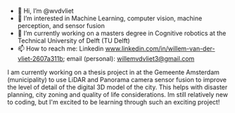 - 👋 Hi, I’m @wvdvliet
- 👀 I’m interested in Machine Learning, computer vision, machine perception, and sensor fusion
- 🌱 I’m currently working on a masters degree in Cognitive robotics at the Technical University of Delft (TU Delft)
- 📫 How to reach me: Linkedin www.linkedin.com/in/willem-van-der-vliet-2607a311b; email (personal):  willemvdvliet3@gmail.com


I am currently working on a thesis project in at the Gemeente Amsterdam (municipality) to use LiDAR and Panorama camera sensor fusion to improve the level of detail of the digital 3D model of the city. This helps with disaster planning, city zoning and quality of life considerations. Im still relatively new to coding, but I'm excited to be learning through such an exciting project! 

<!---
wvdvliet/wvdvliet is a ✨ special ✨ repository because its `README.md` (this file) appears on your GitHub profile.
You can click the Preview link to take a look at your changes.
--->
